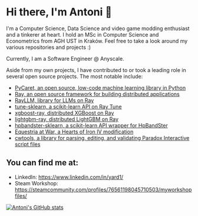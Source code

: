 # Hi there, I'm Antoni 👋

I'm a Computer Science, Data Science and video game modding enthusiast and a tinkerer at heart. I hold an MSc in Computer Science and Econometrics from AGH UST in Kraków. Feel free to take a look around my various repositories and projects :)

Currently, I am a Software Engineer @ Anyscale.

Aside from my own projects, I have contributed to or took a leading role in several open source projects. The most notable include:

* [PyCaret, an open source, low-code machine learning library in Python](https://github.com/pycaret/pycaret)
* [Ray, an open source framework for building distributed applications](https://github.com/ray-project/ray)
* [RayLLM, library for LLMs on Ray](https://github.com/ray-project/ray-llm)
* [tune-sklearn, a scikit-learn API on Ray Tune](https://github.com/ray-project/tune-sklearn)
* [xgboost-ray, distributed XGBoost on Ray](https://github.com/ray-project/xgboost_ray)
* [lightgbm-ray, distributed LightGBM on Ray](https://github.com/ray-project/lightgbm_ray)
* [hpbandster-sklearn, a scikit-learn API wrapper for HpBandSter](https://github.com/Yard1/hpbandster-sklearn)
* [Equestria at War, a Hearts of Iron IV modification](https://github.com/EaW-Team/equestria_dev)
* [cwtools, a library for parsing, editing, and validating Paradox Interactive script files](https://github.com/cwtools/)

## You can find me at:
 
* LinkedIn: https://www.linkedin.com/in/yard1/
* Steam Workshop: https://steamcommunity.com/profiles/76561198045710503/myworkshopfiles/

[![Antoni's GitHub stats](https://github-readme-stats.vercel.app/api?username=Yard1)](https://github.com/anuraghazra/github-readme-stats)

